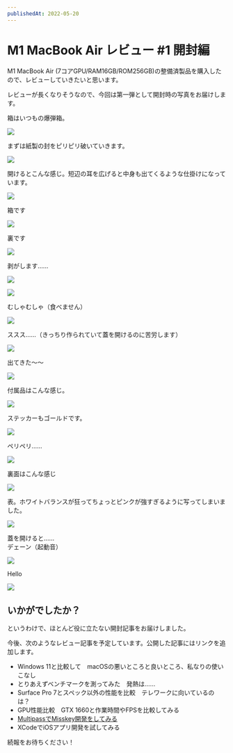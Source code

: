 ```yaml
---
publishedAt: 2022-05-20
---
```


# M1 MacBook Air レビュー #1 開封編

M1 MacBook Air (7コアGPU/RAM16GB/ROM256GB)の整備済製品を購入したので、レビューしていきたいと思います。

レビューが長くなりそうなので、今回は第一弾として開封時の写真をお届けします。

箱はいつもの爆弾箱。

![](0.png)

まずは紙製の封をピリピリ破いていきます。

![](1.png)

開けるとこんな感じ。短辺の耳を広げると中身も出てくるような仕掛けになっています。

![](2.png)

箱です

![](3.png)

裏です

![](4.png)

剥がします……

![](5.png)

![](6.png)

むしゃむしゃ（食べません）

![](7.png)

ススス……（きっちり作られていて蓋を開けるのに苦労します）

![](8.png)

出てきた〜〜

![](9.png)

付属品はこんな感じ。

![](10.png)

ステッカーもゴールドです。

![](11.png)

ペリペリ……

![](12.png)

裏面はこんな感じ

![](13.png)

表。ホワイトバランスが狂ってちょっとピンクが強すぎるように写ってしまいました。

![](14.png)

蓋を開けると……\
デェーン（起動音）

![](15.png)

Hello

![](16.png)

## いかがでしたか？

というわけで、ほとんど役に立たない開封記事をお届けしました。

今後、次のようなレビュー記事を予定しています。公開した記事にはリンクを追加します。

*   Windows 11と比較して　macOSの悪いところと良いところ、私なりの使いこなし
*   とりあえずベンチマークを測ってみた　発熱は……
*   Surface Pro 7とスペック以外の性能を比較　テレワークに向いているのは？
*   GPU性能比較　GTX 1660と作業時間やFPSを比較してみる
*   [MultipassでMisskey開発をしてみる](https://hide.ac/articles/-o7WQueFb)
*   XCodeでiOSアプリ開発を試してみる

続報をお待ちください！
